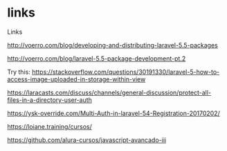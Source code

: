 # links
Links

http://voerro.com/blog/developing-and-distributing-laravel-5.5-packages

http://voerro.com/blog/laravel-5.5-package-development-pt.2



Try this:
https://stackoverflow.com/questions/30191330/laravel-5-how-to-access-image-uploaded-in-storage-within-view

https://laracasts.com/discuss/channels/general-discussion/protect-all-files-in-a-directory-user-auth

https://ysk-override.com/Multi-Auth-in-laravel-54-Registration-20170202/

https://loiane.training/cursos/

https://github.com/alura-cursos/javascript-avancado-iii
